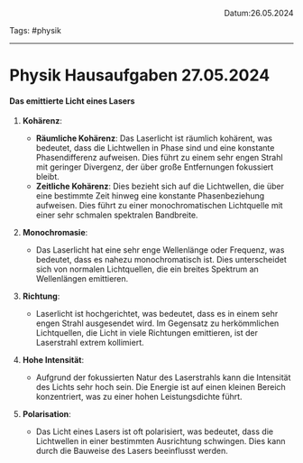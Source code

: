 <p align="right">Datum:26.05.2024</p>

Tags: #physik 

---

# Physik Hausaufgaben 27.05.2024

#### Das emittierte Licht eines Lasers

1. **Kohärenz**:
   - **Räumliche Kohärenz**: Das Laserlicht ist räumlich kohärent, was bedeutet, dass die Lichtwellen in Phase sind und eine konstante Phasendifferenz aufweisen. Dies führt zu einem sehr engen Strahl mit geringer Divergenz, der über große Entfernungen fokussiert bleibt.
   - **Zeitliche Kohärenz**: Dies bezieht sich auf die Lichtwellen, die über eine bestimmte Zeit hinweg eine konstante Phasenbeziehung aufweisen. Dies führt zu einer monochromatischen Lichtquelle mit einer sehr schmalen spektralen Bandbreite.

2. **Monochromasie**:
   - Das Laserlicht hat eine sehr enge Wellenlänge oder Frequenz, was bedeutet, dass es nahezu monochromatisch ist. Dies unterscheidet sich von normalen Lichtquellen, die ein breites Spektrum an Wellenlängen emittieren.

3. **Richtung**:
   - Laserlicht ist hochgerichtet, was bedeutet, dass es in einem sehr engen Strahl ausgesendet wird. Im Gegensatz zu herkömmlichen Lichtquellen, die Licht in viele Richtungen emittieren, ist der Laserstrahl extrem kollimiert.

4. **Hohe Intensität**:
   - Aufgrund der fokussierten Natur des Laserstrahls kann die Intensität des Lichts sehr hoch sein. Die Energie ist auf einen kleinen Bereich konzentriert, was zu einer hohen Leistungsdichte führt.

5. **Polarisation**:
   - Das Licht eines Lasers ist oft polarisiert, was bedeutet, dass die Lichtwellen in einer bestimmten Ausrichtung schwingen. Dies kann durch die Bauweise des Lasers beeinflusst werden.


